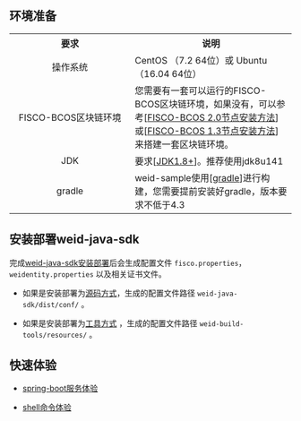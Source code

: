 ## 环境准备

<table style="width:100%;border-collapse:collapse">
 <tr>
  <th width="200">要求</th>
  <th>说明</th>
 </tr>
 <tr>
  <td  align="center">操作系统 </td>
  <td>CentOS （7.2 64位）或 Ubuntu（16.04 64位） </td>
 </tr>
 <tr>
  <td  align="center">FISCO-BCOS区块链环境 </td>
  <td>您需要有一套可以运行的FISCO-BCOS区块链环境，如果没有，可以参考[<a href='https://fisco-bcos-documentation.readthedocs.io/zh_CN/latest/docs/installation.html'>FISCO-BCOS 2.0节点安装方法</a>]或[<a href='https://fisco-bcos-documentation.readthedocs.io/zh_CN/release-1.3/docs/tools/index.html'>FISCO-BCOS 1.3节点安装方法</a>]来搭建一套区块链环境。 </td>
 </tr>
 <tr>
  <td  align="center">JDK</td>
  <td>要求[<a href='https://www.oracle.com/technetwork/java/javase/downloads/jdk8-downloads-2133151.html'>JDK1.8+</a>]。推荐使用jdk8u141</td>
 </tr>
 <tr>
  <td  align="center">gradle</td>
  <td>weid-sample使用[<a href='https://gradle.org/'>gradle</a>]进行构建，您需要提前安装好gradle，版本要求不低于4.3 </td>
 </tr>
</table>

<a name="install-weid-java-sdk"></a>
## 安装部署weid-java-sdk

完成[weid-java-sdk安装部署](https://weidentity.readthedocs.io/projects/javasdk/zh_CN/latest/docs/weidentity-installation.html)后会生成配置文件 `fisco.properties`，`weidentity.properties` 以及相关证书文件。

* 如果是安装部署为[源码方式](https://weidentity.readthedocs.io/zh_CN/latest/docs/weidentity-installation-by-sourcecode.html)，生成的配置文件路径 `weid-java-sdk/dist/conf/` 。

* 如果是安装部署为[工具方式](https://weidentity.readthedocs.io/zh_CN/latest/docs/weidentity-build-with-deploy.html) ，生成的配置文件路径 `weid-build-tools/resources/` 。

## 快速体验

* [spring-boot服务体验](./docs/experience-by-springboot.md)

* [shell命令体验](./docs/experience-by-command.md)
